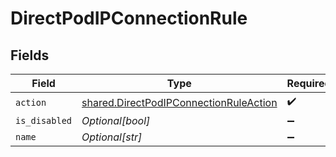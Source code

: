 # DirectPodIPConnectionRule


## Fields

| Field                                                                                            | Type                                                                                             | Required                                                                                         | Description                                                                                      |
| ------------------------------------------------------------------------------------------------ | ------------------------------------------------------------------------------------------------ | ------------------------------------------------------------------------------------------------ | ------------------------------------------------------------------------------------------------ |
| `action`                                                                                         | [shared.DirectPodIPConnectionRuleAction](../../models/shared/directpodipconnectionruleaction.md) | :heavy_check_mark:                                                                               | N/A                                                                                              |
| `is_disabled`                                                                                    | *Optional[bool]*                                                                                 | :heavy_minus_sign:                                                                               | N/A                                                                                              |
| `name`                                                                                           | *Optional[str]*                                                                                  | :heavy_minus_sign:                                                                               | N/A                                                                                              |